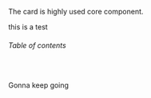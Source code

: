The card is highly used core component.


this is a test

<!-- table-of-contents start -->
###### Table of contents  
<br />
<!-- table-of-contents end -->

Gonna keep going

